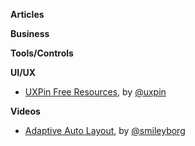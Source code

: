 **Articles**

**Business**

**Tools/Controls**

**UI/UX**

* [UXPin Free Resources](http://www.uxpin.com/knowledge.html), by [@uxpin](https://twitter.com/uxpin)

**Videos**

* [Adaptive Auto Layout](https://www.youtube.com/watch?v=taWaW2GzfCI), by [@smileyborg](https://twitter.com/smileyborg)
